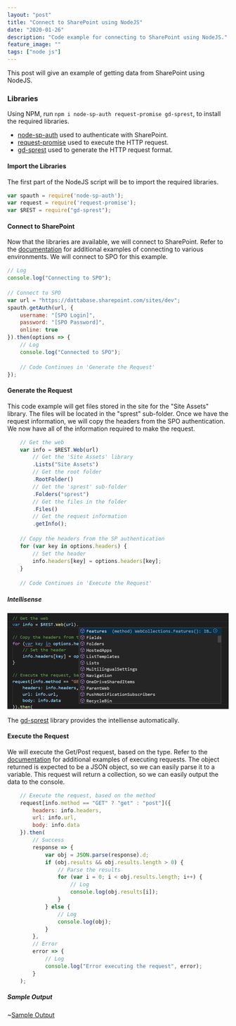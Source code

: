 ```yaml
---
layout: "post"
title: "Connect to SharePoint using NodeJS"
date: "2020-01-26"
description: "Code example for connecting to SharePoint using NodeJS."
feature_image: ""
tags: ["node js"]
---
```


This post will give an example of getting data from SharePoint using NodeJS.

<!--more-->

### Libraries

Using NPM, run ```npm i node-sp-auth request-promise gd-sprest```, to install the required libraries.

- [node-sp-auth](https://github.com/s-KaiNet/node-sp-auth) used to authenticate with SharePoint.
- [request-promise](https://github.com/request/request-promise) used to execute the HTTP request.
- [gd-sprest](https://github.com/gunjandatta/sprest) used to generate the HTTP request format.

#### Import the Libraries

The first part of the NodeJS script will be to import the required libraries.

```js
var spauth = require('node-sp-auth');
var request = require('request-promise');
var $REST = require("gd-sprest");
```

#### Connect to SharePoint

Now that the libraries are available, we will connect to SharePoint. Refer to the [documentation](https://github.com/s-KaiNet/node-sp-auth) for additional examples of connecting to various environments. We will connect to SPO for this example.

```js
// Log
console.log("Connecting to SPO");

// Connect to SPO
var url = "https://dattabase.sharepoint.com/sites/dev";
spauth.getAuth(url, {
    username: "[SPO Login]",
    password: "[SPO Password]",
    online: true
}).then(options => {
    // Log
    console.log("Connected to SPO");

    // Code Continues in 'Generate the Request'
});
```
#### Generate the Request

This code example will get files stored in the site for the "Site Assets" library. The files will be located in the "sprest" sub-folder. Once we have the request information, we will copy the headers from the SPO authentication. We now have all of the information required to make the request.

```js
    // Get the web
    var info = $REST.Web(url)
        // Get the 'Site Assets' library
        .Lists("Site Assets")
        // Get the root folder
        .RootFolder()
        // Get the 'sprest' sub-folder
        .Folders("sprest")
        // Get the files in the folder
        .Files()
        // Get the request information
        .getInfo();

    // Copy the headers from the SP authentication
    for (var key in options.headers) {
        // Set the header
        info.headers[key] = options.headers[key];
    }

    // Code Continues in 'Execute the Request'
```

##### Intellisense

![Intellisense](images/NodeJS/intellisense.png)

The [gd-sprest](https://dattabase.com) library provides the intelliense automatically.

#### Execute the Request

We will execute the Get/Post request, based on the type. Refer to the [documentation](https://github.com/request/request-promise) for additional examples of executing requests. The object returned is expected to be a JSON object, so we can easily parse it to a variable. This request will return a collection, so we can easily output the data to the console.

```js
    // Execute the request, based on the method
    request[info.method == "GET" ? "get" : "post"]({
        headers: info.headers,
        url: info.url,
        body: info.data
    }).then(
        // Success
        response => {
            var obj = JSON.parse(response).d;
            if (obj.results && obj.results.length > 0) {
                // Parse the results
                for (var i = 0; i < obj.results.length; i++) {
                    // Log
                    console.log(obj.results[i]);
                }
            } else {
                // Log
                console.log(obj);
            }
        },
        // Error
        error => {
            // Log
            console.log("Error executing the request", error);
        }
    );
```

##### Sample Output

~[Sample Output](images/NodeJS/output.png)